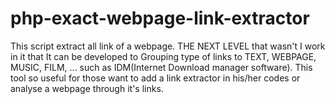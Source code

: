 # php-exact-webpage-link-extractor
This script extract all link of a webpage.
THE NEXT LEVEL that wasn't I work in it that It can be developed to Grouping type of links to TEXT, WEBPAGE, MUSIC, FILM, ... such as IDM(Internet Download manager software).
This tool so useful for those want to add a link extractor in his/her codes or analyse a webpage through it's links.
